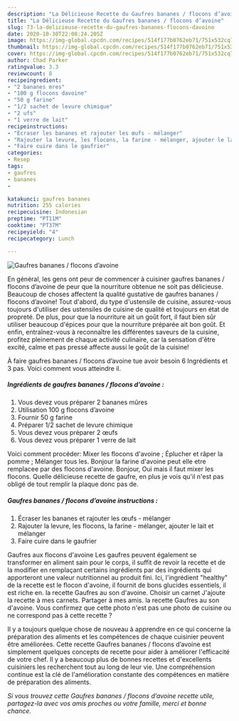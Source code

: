 ```yaml
---
description: "La Délicieuse Recette du Gaufres bananes / flocons d’avoine"
title: "La Délicieuse Recette du Gaufres bananes / flocons d’avoine"
slug: 73-la-delicieuse-recette-du-gaufres-bananes-flocons-davoine
date: 2020-10-30T22:08:24.205Z
image: https://img-global.cpcdn.com/recipes/514f177b0762eb71/751x532cq70/gaufres-bananes-flocons-davoine-photo-principale-de-la-recette.jpg
thumbnail: https://img-global.cpcdn.com/recipes/514f177b0762eb71/751x532cq70/gaufres-bananes-flocons-davoine-photo-principale-de-la-recette.jpg
cover: https://img-global.cpcdn.com/recipes/514f177b0762eb71/751x532cq70/gaufres-bananes-flocons-davoine-photo-principale-de-la-recette.jpg
author: Chad Parker
ratingvalue: 3.3
reviewcount: 8
recipeingredient:
- "2 bananes mres"
- "100 g flocons davoine"
- "50 g farine"
- "1/2 sachet de levure chimique"
- "2 ufs"
- "1 verre de lait"
recipeinstructions:
- "Écraser les bananes et rajouter les œufs - mélanger"
- "Rajouter la levure, les flocons, la farine - mélanger, ajouter le lait et mélanger"
- "Faire cuire dans le gaufrier"
categories:
- Resep
tags:
- gaufres
- bananes
- 

katakunci: gaufres bananes  
nutrition: 255 calories
recipecuisine: Indonesian
preptime: "PT11M"
cooktime: "PT37M"
recipeyield: "4"
recipecategory: Lunch

---
```



![Gaufres bananes / flocons d’avoine](https://img-global.cpcdn.com/recipes/514f177b0762eb71/751x532cq70/gaufres-bananes-flocons-davoine-photo-principale-de-la-recette.jpg)

En général, les gens ont peur de commencer à cuisiner gaufres bananes / flocons d’avoine de peur que la nourriture obtenue ne soit pas délicieuse. Beaucoup de choses affectent la qualité gustative de gaufres bananes / flocons d’avoine! Tout d'abord, du type d'ustensile de cuisine, assurez-vous toujours d'utiliser des ustensiles de cuisine de qualité et toujours en état de propreté. De plus, pour que la nourriture ait un goût fort, il faut bien sûr utiliser beaucoup d'épices pour que la nourriture préparée ait bon goût. Et enfin, entraînez-vous à reconnaître les différentes saveurs de la cuisine, profitez pleinement de chaque activité culinaire, car la sensation d'être excité, calme et pas pressé affecte aussi le goût de la cuisine!

<!--inarticleads1-->

À faire gaufres bananes / flocons d’avoine tue avoir besoin 6 Ingrédients et 3 pas. Voici comment vous atteindre il.

##### Ingrédients de gaufres bananes / flocons d’avoine :

1. Vous devez vous préparer 2 bananes mûres
1. Utilisation 100 g flocons d’avoine
1. Fournir 50 g farine
1. Préparer 1/2 sachet de levure chimique
1. Vous devez vous préparer 2 œufs
1. Vous devez vous préparer 1 verre de lait


Voici comment procéder: Mixer les flocons d&#39;avoine ; Éplucher et râper la pomme ; Mélanger tous les. Bonjour la farine d&#39;avoine peut elle etre remplacee par des flocons d&#39;avoine. Bonjour, Oui mais il faut mixer les flocons. Quelle délicieuse recette de gaufre, en plus je vois qu&#39;il n&#39;est pas obligé de tout remplir la plaque donc pas de. 

<!--inarticleads2-->

##### Gaufres bananes / flocons d’avoine instructions :

1. Écraser les bananes et rajouter les œufs - mélanger
1. Rajouter la levure, les flocons, la farine - mélanger, ajouter le lait et mélanger
1. Faire cuire dans le gaufrier


Gaufres aux flocons d&#39;avoine Les gaufres peuvent également se transformer en aliment sain pour le corps, il suffit de revoir la recette et de la modifier en remplaçant certains ingrédients par des ingrédients qui apporteront une valeur nutritionnel au produit fini. Ici, l&#39;ingrédient &#34;healthy&#34; de la recette est le flocon d&#39;avoine, il fournit de bons glucides essentiels, il est riche en. la recette Gaufres au son d&#39;avoine. Choisir un carnet J&#39;ajoute la recette à mes carnets. Partager à mes amis. la recette Gaufres au son d&#39;avoine. Vous confirmez que cette photo n&#39;est pas une photo de cuisine ou ne correspond pas à cette recette ? 

<!--inarticleads1-->

<p>
Il y a toujours quelque chose de nouveau à apprendre en ce qui concerne la préparation des aliments et les compétences de chaque cuisinier peuvent être améliorées. Cette recette Gaufres bananes / flocons d’avoine est simplement quelques concepts de recette pour aider à améliorer l'efficacité de votre chef. Il y a beaucoup plus de bonnes recettes et d'excellents cuisiniers les recherchent tout au long de leur vie. Une compréhension continue est la clé de l'amélioration constante des compétences en matière de préparation des aliments.
</p>

<p>
<i>Si vous trouvez cette Gaufres bananes / flocons d’avoine recette utile, partagez-la avec vos amis proches ou votre famille, merci et bonne chance.</i>
</p>
